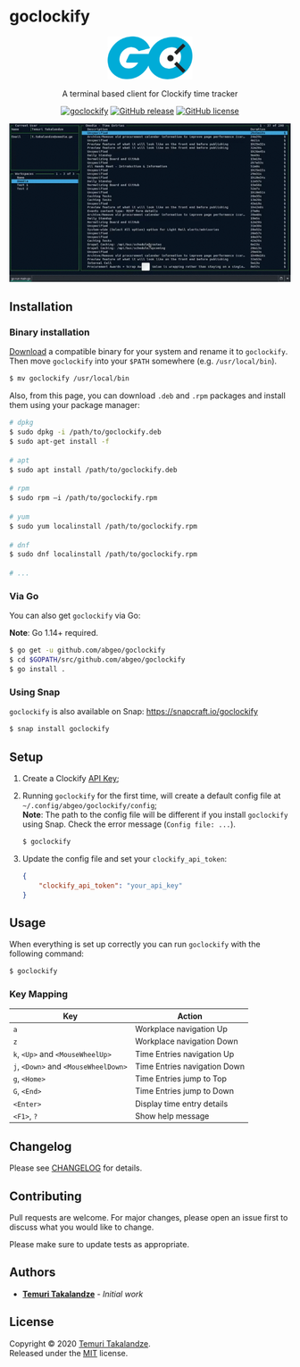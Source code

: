 # goclockify

<div align="center">
<img src="./assets/logo.png" width="30%">

A terminal based client for Clockify time tracker

[![goclockify](https://snapcraft.io//goclockify/badge.svg)](https://snapcraft.io/goclockify)
[![GitHub release](https://img.shields.io/github/release/ABGEO/goclockify.svg)](https://github.com/ABGEO/goclockify/releases)
[![GitHub license](https://img.shields.io/github/license/ABGEO/goclockify.svg)](https://github.com/ABGEO/goclockify/blob/1.x/LICENSE)

<img src="./assets/demo.gif" />
</div>

## Installation

### Binary installation

[Download](https://github.com/ABGEO/goclockify/releases) a compatible binary for your system and rename it to 
`goclockify`. Then move `goclockify` into your `$PATH` somewhere (e.g. `/usr/local/bin`).

```bash
$ mv goclockify /usr/local/bin
```

Also, from this page, you can download `.deb` and `.rpm` packages and install them using your package manager:

```bash
# dpkg
$ sudo dpkg -i /path/to/goclockify.deb
$ sudo apt-get install -f

# apt
$ sudo apt install /path/to/goclockify.deb

# rpm
$ sudo rpm –i /path/to/goclockify.rpm

# yum
$ sudo yum localinstall /path/to/goclockify.rpm

# dnf
$ sudo dnf localinstall /path/to/goclockify.rpm

# ...
```

### Via Go

You can also get `goclockify` via Go:

**Note**: Go 1.14+ required.

```bash
$ go get -u github.com/abgeo/goclockify
$ cd $GOPATH/src/github.com/abgeo/goclockify
$ go install .
```

### Using Snap

`goclockify` is also available on Snap: https://snapcraft.io/goclockify

```bash
$ snap install goclockify
```

## Setup

1. Create a Clockify [API Key](https://clockify.me/user/settings);

1. Running `goclockify` for the first time, will create a default config file at `~/.config/abgeo/goclockify/config`;  
**Note**: The path to the config file will be different if you install `goclockify` using Snap. 
Check the error message (`Config file: ...`).

    ```bash
    $ goclockify
    ```

1. Update the config file and set your `clockify_api_token`:

    ```json
    {
        "clockify_api_token": "your_api_key"
    }
    ```

## Usage

When everything is set up correctly you can run `goclockify` with the following command:

```bash
$ goclockify
```

### Key Mapping

| Key                                  | Action                       |
|--------------------------------------|------------------------------|
| `a`                                  | Workplace navigation Up      |
| `z`                                  | Workplace navigation Down    |
| `k`, `<Up>` and `<MouseWheelUp>`     | Time Entries navigation Up   |
| `j`, `<Down>` and `<MouseWheelDown>` | Time Entries navigation Down |
| `g`, `<Home>`                        | Time Entries jump to Top     |
| `G`, `<End>`                         | Time Entries jump to Down    |
| `<Enter>`                            | Display time entry details   |
| `<F1>`, `?`                          | Show help message            |

## Changelog

Please see [CHANGELOG](CHANGELOG.md) for details.

## Contributing

Pull requests are welcome. For major changes, please open an issue first to discuss what you would like to change.

Please make sure to update tests as appropriate.

## Authors

- [**Temuri Takalandze**](https://abgeo.dev) - *Initial work*

## License

Copyright © 2020 [Temuri Takalandze](https://abgeo.dev).  
Released under the [MIT](LICENSE) license.
